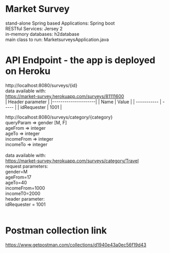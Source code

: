 # Market Survey
stand-alone Spring based Applications: Spring boot<br>
RESTful Services: Jersey 2<br>
in-memory databases: h2database<br>
main class to run: MarketsurveysApplication.java 

# API Endpoint - the app is deployed on Heroku
http://localhost:8080/surveys/{id}<br>
data available with:<br>
https://market-survey.herokuapp.com/surveys/81111600<br>
|   Header parameter  |
|---------------------|
|     Name    | Value |
| ----------- | ----- |
| idRequester | 1001  |



http://localhost:8080/surveys/category/{category}<br>
queryParam => gender [M, F]<br>
ageFrom => integer<br>
ageTo => integer<br>
incomeFrom => integer<br>
incomeTo => integer<br><br>
data available with:<br>
https://market-survey.herokuapp.com/surveys/category/Travel<br>
request parameters:<br>
gender=M<br>
ageFrom=17<br>
ageTo=40<br>
incomeFrom=1000<br>
incomeT0=2000<br>
header parameter: <br>
idRequester = 1001<br><br>

# Postman collection link
https://www.getpostman.com/collections/d1940e43a0ec56f19d43
